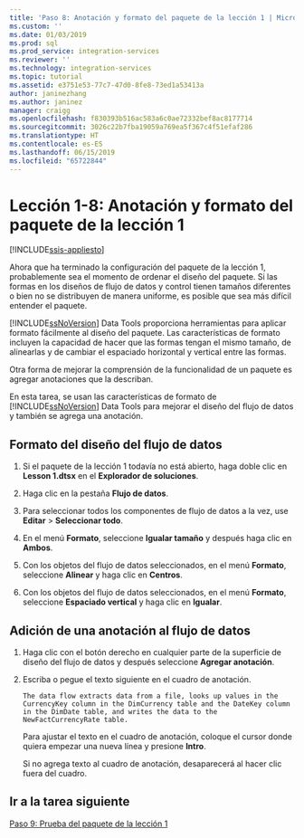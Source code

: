```yaml
---
title: 'Paso 8: Anotación y formato del paquete de la lección 1 | Microsoft Docs'
ms.custom: ''
ms.date: 01/03/2019
ms.prod: sql
ms.prod_service: integration-services
ms.reviewer: ''
ms.technology: integration-services
ms.topic: tutorial
ms.assetid: e3751e53-77c7-47d0-8fe8-73ed1a53413a
author: janinezhang
ms.author: janinez
manager: craigg
ms.openlocfilehash: f830393b516ac583a6c0ae72332bef8ac8177714
ms.sourcegitcommit: 3026c22b7fba19059a769ea5f367c4f51efaf286
ms.translationtype: HT
ms.contentlocale: es-ES
ms.lasthandoff: 06/15/2019
ms.locfileid: "65722844"
---
```

# <a name="lesson-1-8-annotate-and-format-the-lesson-1-package"></a>Lección 1-8: Anotación y formato del paquete de la lección 1 

[!INCLUDE[ssis-appliesto](../includes/ssis-appliesto-ssvrpluslinux-asdb-asdw-xxx.md)]



Ahora que ha terminado la configuración del paquete de la lección 1, probablemente sea el momento de ordenar el diseño del paquete. Si las formas en los diseños de flujo de datos y control tienen tamaños diferentes o bien no se distribuyen de manera uniforme, es posible que sea más difícil entender el paquete.  
  
[!INCLUDE[ssNoVersion](../includes/ssnoversion-md.md)] Data Tools proporciona herramientas para aplicar formato fácilmente al diseño del paquete. Las características de formato incluyen la capacidad de hacer que las formas tengan el mismo tamaño, de alinearlas y de cambiar el espaciado horizontal y vertical entre las formas.  
  
Otra forma de mejorar la comprensión de la funcionalidad de un paquete es agregar anotaciones que la describan.  
  
En esta tarea, se usan las características de formato de [!INCLUDE[ssNoVersion](../includes/ssnoversion-md.md)] Data Tools para mejorar el diseño del flujo de datos y también se agrega una anotación.  
  
## <a name="format-the-layout-of-the-data-flow"></a>Formato del diseño del flujo de datos  
  
1.  Si el paquete de la lección 1 todavía no está abierto, haga doble clic en **Lesson 1.dtsx** en el **Explorador de soluciones**.  
  
2.  Haga clic en la pestaña **Flujo de datos**.  
  
3.  Para seleccionar todos los componentes de flujo de datos a la vez, use **Editar** > **Seleccionar todo**.
  
4.  En el menú **Formato**, seleccione **Igualar tamaño** y después haga clic en **Ambos**.  
  
5.  Con los objetos del flujo de datos seleccionados, en el menú **Formato**, seleccione **Alinear** y haga clic en **Centros**.  

6.  Con los objetos del flujo de datos seleccionados, en el menú **Formato**, seleccione **Espaciado vertical** y haga clic en **Igualar**.  
  
## <a name="add-an-annotation-to-the-data-flow"></a>Adición de una anotación al flujo de datos  
  
1.  Haga clic con el botón derecho en cualquier parte de la superficie de diseño del flujo de datos y después seleccione **Agregar anotación**.  
  
2.  Escriba o pegue el texto siguiente en el cuadro de anotación.  
  
        The data flow extracts data from a file, looks up values in the CurrencyKey column in the DimCurrency table and the DateKey column in the DimDate table, and writes the data to the NewFactCurrencyRate table.
  
    Para ajustar el texto en el cuadro de anotación, coloque el cursor donde quiera empezar una nueva línea y presione **Intro**.  
  
    Si no agrega texto al cuadro de anotación, desaparecerá al hacer clic fuera del cuadro.  
  
## <a name="go-to-next-task"></a>Ir a la tarea siguiente
[Paso 9: Prueba del paquete de la lección 1](../integration-services/lesson-1-9-testing-the-lesson-1-tutorial-package.md)  
  
  
  
